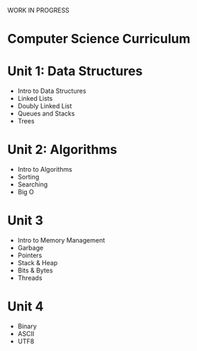 WORK IN PROGRESS

# Computer Science Curriculum

# Unit 1: Data Structures
* Intro to Data Structures
* Linked Lists
* Doubly Linked List
* Queues and Stacks
* Trees

# Unit 2: Algorithms
* Intro to Algorithms
* Sorting
* Searching
* Big O

# Unit 3
* Intro to Memory Management
* Garbage
* Pointers
* Stack & Heap
* Bits & Bytes
* Threads

# Unit 4
* Binary
* ASCII
* UTF8

